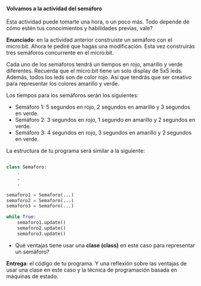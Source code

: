 #### Volvamos a la actividad del semáforo

Esta actividad puede tomarte una hora, o un poco más. Todo depende 
de cómo estén tus conocimientos y habilidades previas, vale?

**Enunciado**: en la actividad anterior construiste un semáforo con el micro:bit. Ahora te pediré 
que hagas una modificación. Esta vez construirás tres semáforos concurrente en el micro:bit. 

Cada uno de los semáforos tendrá un tiempos en rojo, amarillo y verde diferentes. Recuerda 
que el micro:bit tiene un solo display de 5x5 leds. Además, todos los leds son de color rojo. 
Así que tendrás que ser creativo para representar los colores amarillo y verde.

Los tiempos para los semáforos serán los siguientes:

- Semáforo 1: 5 segundos en rojo, 2 segundos en amarillo y 3 segundos en verde.
- Semáforo 2: 3 segundos en rojo, 1 segundo en amarillo y 2 segundos en verde.
- Semáforo 3: 4 segundos en rojo, 3 segundos en amarillo y 2 segundos en verde.

La estructura de tu programa será similar a la siguiente:

``` py

class Semaforo:
    .
    .
    .

semaforo1 = Semaforo(...)
semaforo2 = Semaforo(...)
semaforo3 = Semaforo(...)

while True:
    semaforo1.update()
    semaforo2.update()
    semaforo3.update()
```

- Qué ventajas tiene usar una **clase (class)** en este caso para representar 
un semáforo?

**Entrega**: el código de tu programa. Y una reflexión sobre las ventajas de usar 
una clase en este caso y la técnica de programación basada en máquinas de estado.